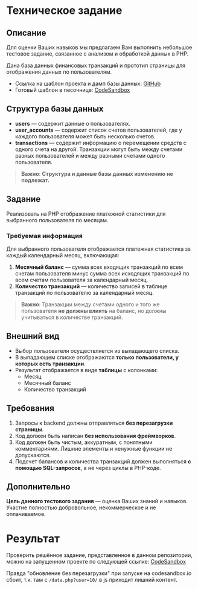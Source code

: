 # Техническое задание

## Описание

Для оценки Ваших навыков мы предлагаем Вам выполнить небольшое тестовое задание, связанное с анализом и обработкой данных в PHP.

Дана база данных финансовых транзакций и прототип страницы для отображения данных по пользователям.

- Ссылка на шаблон проекта и дамп базы данных: [GitHub](https://github.com/akrtauren/php_transactions_balance.git)
- Готовый шаблон в песочнице: [CodeSandbox](https://codesandbox.io/p/devbox/optimistic-hugle-4sr7rz?file=/index.php)

## Структура базы данных

- **users** — содержит данные о пользователях.
- **user_accounts** — содержит список счетов пользователей, где у каждого пользователя может быть несколько счетов.
- **transactions** — содержит информацию о перемещении средств с одного счета на другой. Транзакции могут быть между счетами разных пользователей и между разными счетами одного пользователя.

> **Важно**: **Структура и данные базы данных изменению не подлежат.**

## Задание

Реализовать на PHP отображение платежной статистики для выбранного пользователя по месяцам.

### Требуемая информация

Для выбранного пользователя отображается платежная статистика за каждый календарный месяц, включающая:

1. **Месячный баланс** — сумма всех входящих транзакций по всем счетам пользователя минус сумма всех исходящих транзакций по всем счетам пользователя за календарный месяц.
2. **Количество транзакций** — количество записей в таблице транзакций по пользователю за календарный месяц.

> **Важно**: Транзакции между счетами одного и того же пользователя **не должны влиять** на баланс, но должны учитываться в количестве транзакций.

## Внешний вид

- Выбор пользователя осуществляется из выпадающего списка.
- В выпадающем списке отображаются **только пользователи, у которых есть транзакции**.
- Результат отображается в виде **таблицы** с колонками:
  - Месяц
  - Месячный баланс
  - Количество транзакций

## Требования

1. Запросы к backend должны отправляться **без перезагрузки страницы**.
2. Код должен быть написан **без использования фреймворков**.
3. Код должен быть чистым, аккуратным, с понятными комментариями. Лишние элементы и ненужные функции не допускаются.
4. Подсчет балансов и количества транзакций должен выполняться **с помощью SQL-запросов**, а не через циклы в PHP-коде.

## Дополнительно

 **Цель данного тестового задания** — оценка Ваших знаний и навыков. Участие полностью добровольное, некоммерческое и не оплачиваемое.

# Результат

Проверить решённое задание, представленное в данном репозитории, можно на запущенном проекте по следующей ссылке:
[CodeSandbox](https://codesandbox.io/p/github/pivasikkost/test-it-solutions/draft/elegant-benz)

Правда "обновление без перезагрузки" при запуске на codesandbox.io сбоит, т.к. там с ``/data.php?user=10/`` в js приходит лишний контент.
